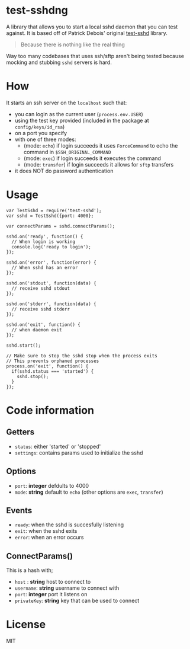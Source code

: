 # test-sshdng
A  library that allows you to start a local sshd daemon that you can test against. It is based off of Patrick Debois' original [test-sshd](https://github.com/jedi4ever/test-sshd.js) library.

> Because there is nothing like the real thing

Way too many codebases that uses ssh/sftp aren't being tested because mocking and stubbing `sshd` servers is hard.

# How
It starts an ssh server on the `localhost` such that:

- you can login as the current user (`process.env.USER`)
- using the test key provided (included in the package at `config/keys/id_rsa`)
- on a port you specify
- with one of three modes:
  - (mode: `echo`) if login succeeds it uses `ForceCommand` to echo the command in `$SSH_ORIGINAL_COMMAND`
  - (mode: `exec`) if login succeeds it executes the command
  - (mode: `transfer`) if login succeeds it allows for `sftp` transfers
- it does NOT do password authentication

# Usage
```
var TestSshd = require('test-sshd');
var sshd = TestSshd({port: 4000};

var connectParams = sshd.connectParams();

sshd.on('ready', function() {
  // When login is working
  console.log('ready to login');
});

sshd.on('error', function(error) {
  // When sshd has an error
});

sshd.on('stdout', function(data) {
  // receive sshd stdout
});

sshd.on('stderr', function(data) {
  // receive sshd stderr
});

sshd.on('exit', function() {
  // when daemon exit
});

sshd.start();

// Make sure to stop the sshd stop when the process exits
// This prevents orphaned processes
process.on('exit', function() {
  if(sshd.status === 'started') {
    sshd.stop();
  }
});
```

# Code information
## Getters
- `status`: either 'started' or 'stopped'
- `settings`: contains params used to initialize the sshd

## Options
- `port`: **integer** defdults to 4000
- `mode`: **string** default to `echo` (other options are `exec`, `transfer`)

## Events
- `ready`: when the sshd is succesfully listening
- `exit`: when the sshd exits
- `error`: when an error occurs

## ConnectParams()
This is a hash with;

- `host` : **string** host to connect to
- `username`: **string** username to connect with
- `port`: **integer** port it listens on
- `privateKey`: **string** key that can be used to connect

# License
MIT
